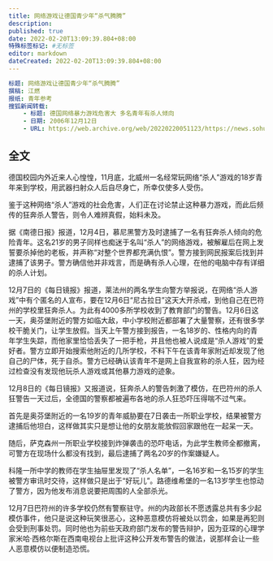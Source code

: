 ```yaml
---
title: 网络游戏让德国青少年“杀气腾腾”
description:
published: true
date: 2022-02-20T13:09:39.804+08:00
特殊标签标记: #无标签
editor: markdown
dateCreated: 2022-02-20T13:09:39.804+08:00
---
```


```YAML
标题: 网络游戏让德国青少年“杀气腾腾”
撰稿: 江燃
报纸: 青年参考
搜狐新闻转载:
    - 标题: 德国网络暴力游戏危害大 多名青年有杀人倾向
    - 日期: 2006年12月12日
    - URL: https://web.archive.org/web/20220220051123/https://news.sohu.com/20061212/n246991278.shtml
```

## 全文

德国校园内外近来人心惶惶，11月底，北威州一名经常玩网络“杀人”游戏的18岁青年来到学校，用武器扫射众人后自尽身亡，所幸仅使多人受伤。

鉴于这种网络“杀人”游戏的社会危害，人们正在讨论禁止这种暴力游戏，而此后频传的狂奔杀人警告，则令人难辨真假，始料未及。

据《南德日报》报道，12月4日，慕尼黑警方及时逮捕了一名有狂奔杀人倾向的危险青年。这名21岁的男子同样也痴迷于名叫“杀人”的网络游戏，被解雇后在网上发誓要杀掉他的老板，并声称“对整个世界都充满仇恨”。警方接到网民报案后找到并逮捕了该男子。警方确信他并非戏言，而是确有杀人心理，在他的电脑中存有详细的杀人计划。

12月7日的《每日镜报》报道，莱法州的两名学生向警方举报说，在网络“杀人游戏”中有个匿名的人宣布，要在12月6日“尼古拉日”这天大开杀戒，到他自己在巴符州的学校里狂奔杀人。为此有4000多所学校收到了教育部门的警告。12月6日这一天，奥芬堡附近的警方如临大敌，中小学校附近都部署了大量警察，还有很多学校干脆关门，让学生放假。当天上午警方接到报告，一名18岁的、性格内向的青年学生失踪，而他家里恰恰丢失了一把手枪，并且他也被人说成是“杀人游戏”的爱好者。警方立即开始搜索他附近的几所学校，不料下午在该青年家附近却发现了他自己的尸体，死于自杀。警方已经确认该青年不是网上自我宣称的杀人狂，因为经过检查没有发现他玩杀人游戏或其他暴力游戏的迹象。

12月8日的《每日镜报》又报道说，狂奔杀人的警告刺激了模仿，在巴符州的杀人狂警告一天过后，全德国的警察都被遍布各地的杀人狂恐吓压得喘不过气来。

首先是奥芬堡附近的一名19岁的青年威胁要在7日袭击一所职业学校，结果被警方逮捕后他坦白，这样做其实只是想让他的女朋友能放假回家跟他在一起呆一天。

随后，萨克森州一所职业学校接到炸弹袭击的恐吓电话，为此学生教师全都撤离，可警方在现场什么都没有找到，最后逮捕了两名20岁的作案嫌疑人。

科隆一所中学的教师在学生抽屉里发现了“杀人名单”，一名16岁和一名15岁的学生被警方审讯时交待，这样做只是出于“好玩儿”。路德维希堡的一名13岁学生也惊动了警方，因为他发布消息说要把周围的人全部杀光。

12月7日巴符州的许多学校仍然有警察驻守。州的内政部长不愿透露总共有多少起模仿事件，他只是说这种玩笑很恶心，这种恶意模仿将被处以罚金，如果是再犯则会受到刑事处罚。同时他也为前些天政府部门发布的警告辩护，因为亚琛的心理学家米哈·西格尔斯在西南电视台上批评这种公开发布警告的做法，说那样会让一些人恶意模仿以便制造恐慌。
